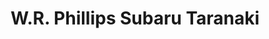 ---
title: "W.R. Phillips Subaru Taranaki"
url: /new-plymouth/w-r-phillips-subaru-taranaki/
shop: car
---